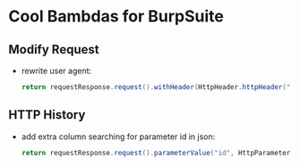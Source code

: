 # Cool Bambdas for BurpSuite


## Modify Request

* rewrite user agent:
  
  ```java
  return requestResponse.request().withHeader(HttpHeader.httpHeader("User-Agent", "Mosilla FileF0x"));
  ```


## HTTP History

* add extra column searching for parameter id in json:

  ```java
  return requestResponse.request().parameterValue("id", HttpParameterType.JSON);
  ```
  
  
